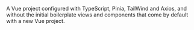 A Vue project configured with TypeScript, Pinia, TailWind and Axios, and without the initial boilerplate views and components that come by default with a new Vue project.
